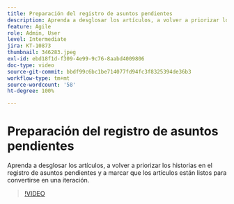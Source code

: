 ```yaml
---
title: Preparación del registro de asuntos pendientes
description: Aprenda a desglosar los artículos, a volver a priorizar los historias en el registro de asuntos pendientes y a marcar que los artículos están listos para convertirse en una iteración.
feature: Agile
role: Admin, User
level: Intermediate
jira: KT-10873
thumbnail: 346283.jpeg
exl-id: ebd18f1d-f309-4e99-9c76-8aabd4009806
doc-type: video
source-git-commit: bbdf99c6bc1be714077fd94fc3f8325394de36b3
workflow-type: tm+mt
source-wordcount: '58'
ht-degree: 100%

---
```


# Preparación del registro de asuntos pendientes

Aprenda a desglosar los artículos, a volver a priorizar los historias en el registro de asuntos pendientes y a marcar que los artículos están listos para convertirse en una iteración.

>[!VIDEO](https://video.tv.adobe.com/v/3412184/?quality=12&learn=on&enablevpops=1&captions=spa)
